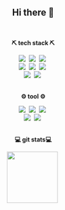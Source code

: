 <h2 align=center>
  Hi there 👋
</h2>
<br>

<div align=center>
  <p style="font-weight: bold;">⛏️ tech stack ⛏️</p>
  <img src="https://img.shields.io/badge/c-A8B9CC?style=flat&logo=c&logoColor=white"/>&nbsp
  <img src="https://img.shields.io/badge/java-007396?style=flat&logo=java&logoColor=white"/>&nbsp
  <img src="https://img.shields.io/badge/javascript-F7DF1E?style=flat&logo=javascript&logoColor=white"/>&nbsp
  <br>
  <img src="https://img.shields.io/badge/spring boot-6DB33F?style=flat&logo=springboot&logoColor=white"/>&nbsp
  <img src="https://img.shields.io/badge/node.js-5FA04E?style=flat&logo=nodedotjs&logoColor=white"/>&nbsp
  <img src="https://img.shields.io/badge/aws-232F3E?style=flat&logo=amazonwebservices&logoColor=white"/>&nbsp
  <br>
  <img src="https://img.shields.io/badge/html5-E34F26?style=flat&logo=html5&logoColor=white"/>&nbsp
  <img src="https://img.shields.io/badge/css3-1572B6?style=flat&logo=css3&logoColor=white"/>&nbsp
</div>
<br>

<div align=center>
  <p style="font-weight: bold;">⚙️ tool ⚙️</p>
  <img src="https://img.shields.io/badge/discord-5865F2?style=flat&logo=discord&logoColor=white"/>&nbsp
  <img src="https://img.shields.io/badge/notion-000000?style=flat&logo=notion&logoColor=white"/>&nbsp
  <img src="https://img.shields.io/badge/github-181717?style=flat&logo=github&logoColor=white"/>&nbsp
  <br>
  <img src="https://img.shields.io/badge/intellij-000000?style=flat&logo=intellij&logoColor=white"/>&nbsp
  <img src="https://img.shields.io/badge/vscode-0078d7?style=flat&logo=visual-studio-code&logoColor=white"/>&nbsp
  </div>
<br>

<div align=center>
  <p style="font-weight: bold;">💻 git stats💻</p>
  <img src="https://github-readme-stats.vercel.app/api?username=mjttong&theme=graywhite&show_icons=true&count_private=true&hide=stars" height="120px"/>&nbsp
</div>
